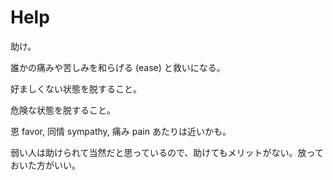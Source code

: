 # Help

助け。

誰かの痛みや苦しみを和らげる (ease) と救いになる。

好ましくない状態を脱すること。

危険な状態を脱すること。

恩 favor, 同情 sympathy, 痛み pain あたりは近いかも。

弱い人は助けられて当然だと思っているので、助けてもメリットがない。放っておいた方がいい。

